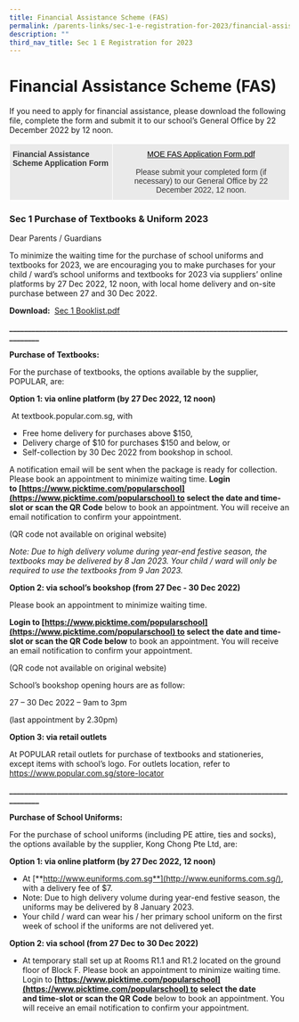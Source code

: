 ```yaml
---
title: Financial Assistance Scheme (FAS)
permalink: /parents-links/sec-1-e-registration-for-2023/financial-assistance-scheme-fas/
description: ""
third_nav_title: Sec 1 E Registration for 2023
---
```

# **Financial Assistance Scheme (FAS)**

If you need to apply for financial assistance, please download the following file, complete the form and submit it to our school’s General Office by 22 December 2022 by 12 noon.

<table style="border-collapse:collapse;border-spacing:0" class="tg"><thead><tr><td style="background-color:#EAEAEA;border-color:#ffffff;border-style:solid;border-width:1px;color:#333;font-family:Arial, sans-serif;font-size:14px;font-weight:bold;overflow:hidden;padding:10px 5px;text-align:left;vertical-align:top;word-break:normal">Financial Assistance Scheme Application Form</td><td style="background-color:#EAEAEA;border-color:#ffffff;border-style:solid;border-width:1px;color:#333;font-family:Arial, sans-serif;font-size:14px;overflow:hidden;padding:10px 5px;text-align:center;vertical-align:top;word-break:normal"><a href="/files/MOE%20FAS%20Application%20Form.pdf" target="_blank" rel="noopener noreferrer"><span style="color:#000">MOE FAS Application Form.pdf</span></a><br><br>Please submit your completed form (if necessary) to our General Office by 22 December 2022, 12 noon.</td></tr></thead></table>


### Sec 1 Purchase of Textbooks & Uniform 2023

Dear Parents / Guardians

To minimize the waiting time for the purchase of school uniforms and textbooks for 2023, we are encouraging you to make purchases for your child / ward’s school uniforms and textbooks for 2023 via suppliers’ online platforms by 27 Dec 2022, 12 noon, with local home delivery and on-site purchase between 27 and 30 Dec 2022.


**Download:**  [Sec 1 Booklist.pdf](/files/Sec%201%20Booklist.pdf)


**\_\_\_\_\_\_\_\_\_\_\_\_\_\_\_\_\_\_\_\_\_\_\_\_\_\_\_\_\_\_\_\_\_\_\_\_\_\_\_\_\_\_\_\_\_\_\_\_\_\_\_\_\_\_\_\_\_\_\_\_\_\_\_\_\_\_\_\_\_\_\_\_\_\_\_\_\_\_\_\_\_\_\_**

**Purchase of Textbooks:**  

For the purchase of textbooks, the options available by the supplier, POPULAR, are:  

**Option 1: via online platform (by 27 Dec 2022, 12 noon)**  

 At textbook.popular.com.sg, with

* Free home delivery for purchases above $150,
* Delivery charge of $10 for purchases $150 and below, or
* Self-collection by 30 Dec 2022 from bookshop in school. 

A notification email will be sent when the package is ready for collection. Please book an appointment to minimize waiting time. **Login to [https://www.picktime.com/popularschool](https://www.picktime.com/popularschool) to select the date and time-slot or scan the QR Code** below to book an appointment. You will receive an email notification to confirm your appointment.

(QR code not available on original website)

_Note: Due to high delivery volume during year-end festive season, the textbooks may be delivered by 8 Jan 2023. Your child / ward will only be required to use the textbooks from 9 Jan 2023._

**Option 2: via school’s bookshop (from 27 Dec - 30 Dec 2022)**

Please book an appointment to minimize waiting time. 

**Login to [https://www.picktime.com/popularschool](https://www.picktime.com/popularschool) to select the date and time-slot or scan the QR Code below** to book an appointment. You will receive an email notification to confirm your appointment.

(QR code not available on original website)

School’s bookshop opening hours are as follow:

27 – 30 Dec 2022 – 9am to 3pm

(last appointment by 2.30pm)

**Option 3: via retail outlets**

At POPULAR retail outlets for purchase of textbooks and stationeries, except items with school’s logo. For outlets location, refer to https://www.popular.com.sg/store-locator

**\_\_\_\_\_\_\_\_\_\_\_\_\_\_\_\_\_\_\_\_\_\_\_\_\_\_\_\_\_\_\_\_\_\_\_\_\_\_\_\_\_\_\_\_\_\_\_\_\_\_\_\_\_\_\_\_\_\_\_\_\_\_\_\_\_\_\_\_\_\_\_\_\_\_\_\_\_\_\_\_\_\_\_**


**Purchase of School Uniforms:**

For the purchase of school uniforms (including PE attire, ties and socks), the options available by the supplier, Kong Chong Pte Ltd, are:

**Option 1: via online platform (by 27 Dec 2022, 12 noon)**

* At [**http://www.euniforms.com.sg**](http://www.euniforms.com.sg/), with a delivery fee of $7.
* Note: Due to high delivery volume during year-end festive season, the uniforms may be delivered by 8 January 2023.  
* Your child / ward can wear his / her primary school uniform on the first week of school if the uniforms are not delivered yet.

**Option 2: via school (from 27 Dec to 30 Dec 2022)**

* At temporary stall set up at Rooms R1.1 and R1.2 located on the ground floor of Block F. Please book an appointment to minimize waiting time. Login to **[https://www.picktime.com/popularschool](https://www.picktime.com/popularschool) to select the date and time-slot or scan the QR Code** below to book an appointment. You will receive an email notification to confirm your  appointment.